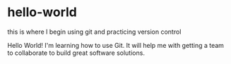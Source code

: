 # hello-world
this is where I begin using git and practicing version control

Hello World!  I'm learning how to use Git.  It will help me with getting a team to collaborate to build great software solutions.
